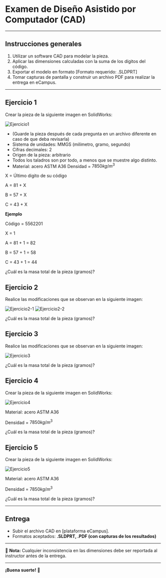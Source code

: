 # Examen de Diseño Asistido por Computador (CAD)  

---

## **Instrucciones generales**  
1. Utilizar un software CAD para modelar la pieza.  
2. Aplicar las dimensiones calculadas con la suma de los dígitos del código.  
3. Exportar el modelo en formato [Formato requerido: .SLDPRT]
4. Tomar capturas de pantalla y construir un archivo PDF para realizar la entrega en eCampus.

---

## Ejercicio 1

Crear la pieza de la siguiente imagen en SolidWorks:

![Ejercicio1](/assets/ejercicio1.png)

- (Guarde la pieza después de cada pregunta en un archivo diferente en caso de que deba revisarla)
- Sistema de unidades: MMGS (milímetro, gramo, segundo)
- Cifras decimales: 2
- Origen de la pieza: arbitrario
- Todos los taladros son por todo, a menos que se muestre algo distinto.
- Material: acero ASTM A36
Densidad = $7850 kg/m^3$

X = Último digito de su código 

A = 81 + X

B = 57 + X

C = 43 + X

**Ejemplo** 

Código = 5562201 

X = 1 

A = 81 + 1 = 82

B = 57 + 1 = 58

C = 43 + 1 = 44

¿Cuál es la masa total de la pieza (gramos)?

## Ejercicio 2 

Realice las modificaciones que se observan en la siguiente imagen:

![Ejercicio2-1](/assets/ejercicio2-1.png)
![Ejercicio2-2](/assets/ejercicio2-2.png)

¿Cuál es la masa total de la pieza (gramos)?

## Ejercicio 3

Realice las modificaciones que se observan en la siguiente imagen:

![Ejercicio3](/assets/ejercicio3.png)

¿Cuál es la masa total de la pieza (gramos)?

## Ejercicio 4

Crear la pieza de la siguiente imagen en SolidWorks:

![Ejercicio4](/assets/Ejercicio4.jpg)

Material: acero ASTM A36

Densidad = $7850 kg/m^3$

¿Cuál es la masa total de la pieza (gramos)?

## Ejercicio 5

Crear la pieza de la siguiente imagen en SolidWorks:

![Ejercicio5](/assets/Ejercicio5.jpg)

Material: acero ASTM A36

Densidad = $7850 kg/m^3$

¿Cuál es la masa total de la pieza (gramos)?


---

## **Entrega**  
- Subir el archivo CAD en [plataforma eCampus].  
- Formatos aceptados: **.SLDPRT, .PDF (con capturas de los resultados)**  

---

📌 **Nota:** Cualquier inconsistencia en las dimensiones debe ser reportada al instructor antes de la entrega.  

---

**¡Buena suerte!** 🎯  
